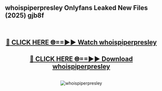 <h2>whoispiperpresley Onlyfans Leaked New Files (2025) gjb8f</h2>
<br>
<div align="center">
<h2><a href="https://mediafiles.top/whoispiperpresley&ref=git" rel="nofollow">🔴 CLICK HERE 🌐==►► Watch whoispiperpresley</a></h2>
<h2><a href="https://mediafiles.top/whoispiperpresley&ref=git" rel="nofollow">🔴 CLICK HERE 🌐==►► Download whoispiperpresley</a></h2>
<br>
<a href="https://mediafiles.top/whoispiperpresley&ref=git" rel="nofollow" data-target="animated-image.originalLink"><img src="https://i.ibb.co.com/xMMVF88/686577567.gif" alt="whoispiperpresley" style="max-width: 100%; display: inline-block;" data-target="animated-image.originalImage"></a>
</div>
<br>
<br>